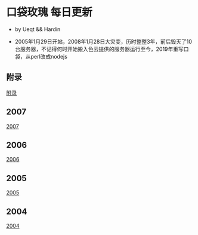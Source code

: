 # 口袋玫瑰 每日更新

- by Ueqt && Hardin

* 2005年1月29日开站，2008年1月28日大灾变，历时整整3年，前后毁灭了10台服务器，不记得何时开始搬入色云提供的服务器运行至今，2019年重写口袋，从perl改成nodejs

## 附录

[附录](appendix.md)

## 2007

[2007](2007.md)

## 2006

[2006](2006.md)

## 2005

[2005](2005.md)

## 2004

[2004](2004.md)